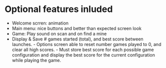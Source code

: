 # Optional features inluded
* Welcome scrren: animation
* Main menu: nice buttons and better than expected screen look
* Game: Play sound on scan and on find a mine
* Display & Save # games started (total), and best score between launches. 
	     - Options screen able to reset number games played to 0, and clear all high scores. 
	     - Must store best score for each possible game configuration and display 
	       the best score for the current configuration while playing the game.